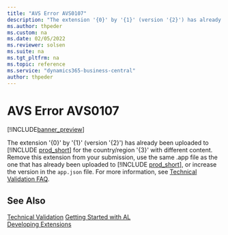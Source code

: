```yaml
---
title: "AVS Error AVS0107"
description: "The extension '{0}' by '{1}' (version '{2}') has already been uploaded to Business Central for the country/region '{3}' with different content. Remove this extension from your submission, use the same .app file as the one that has already been uploaded to Business Central, or increase the version in the app.json."
ms.author: thpeder
ms.custom: na
ms.date: 02/05/2022
ms.reviewer: solsen
ms.suite: na
ms.tgt_pltfrm: na
ms.topic: reference
ms.service: "dynamics365-business-central"
author: thpeder
---
```


# AVS Error AVS0107

[!INCLUDE[banner_preview](../includes/banner_preview.md)]

The extension '{0}' by '{1}' (version '{2}') has already been uploaded to [!INCLUDE [prod_short](../includes/prod_short.md)] for the country/region '{3}' with different content. Remove this extension from your submission, use the same .app file as the one that has already been uploaded to [!INCLUDE [prod_short](../includes/prod_short.md)], or increase the version in the `app.json` file. For more information, see [Technical Validation FAQ](../devenv-checklist-submission-faq.md).

## See Also

[Technical Validation](../devenv-checklist-submission.md)
[Getting Started with AL](../devenv-get-started.md)  
[Developing Extensions](../devenv-dev-overview.md)  